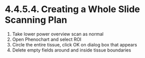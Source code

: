 # 4.4.5.4. Creating a Whole Slide Scanning Plan
1.	Take lower power overview scan as normal
2.	Open Phenochart and select ROI
3.	Circle the entire tissue, click OK on dialog box that appears
4.	Delete empty fields around and inside tissue boundaries
